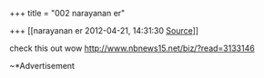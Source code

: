 +++
title = "002 narayanan er"

+++
[[narayanan er	2012-04-21, 14:31:30 [Source](https://groups.google.com/g/bvparishat/c/SSXPtY8Mhjs)]]



  
check this out wow <http://www.nbnews15.net/biz/?read=3133146>

\~\*Advertisement  

